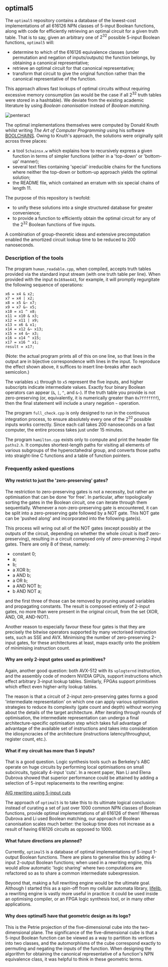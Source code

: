 ## optimal5

The `optimal5` repository contains a database of the lowest-cost
implementations of all 616126 NPN classes of 5-input Boolean functions,
along with code for efficiently retrieving an optimal circuit for a
given truth table. That is to say, given an arbitrary one of $`2^{32}`$
possible 5-input Boolean functions, `optimal5` will:

 - determine to which of the 616126 equivalence classes (under permutation
   and negation of inputs/outputs) the function belongs, by obtaining a
   canonical representative;
 - retrieve an optimal circuit for that canonical representative;
 - transform that circuit to give the original function rather than
   the canonical representative of the function.

This approach allows fast lookups of optimal circuits without requiring
excessive memory consumption (as would be the case if all $`2^{32}`$
truth tables were stored in a hashtable). We deviate from the existing
academic literature by using _Boolean canonisation_ instead of _Boolean
matching_.

![penteract](images/polytope4.png)

The optimal implementations themselves were computed by Donald Knuth
whilst writing _The Art of Computer Programming_ using his software
[BOOLCHAINS](https://www-cs-faculty.stanford.edu/~knuth/programs.html).
Owing to Knuth's approach, the solutions were originally split across
three places:

 - a tool `5chainsx.w` which explains how to recursively express a
   given function in terms of simpler functions (either in a 'top-down'
   or 'bottom-up' manner);
 - several text files containing 'special' irreducible chains for the
   functions where neither the top-down or bottom-up approach yields
   the optimal solution;
 - the README file, which contained an erratum with six special chains
   of length 11.

The purpose of this repository is twofold:

 - to unify these solutions into a single structured database for greater
   convenience;
 - to provide a function to efficiently obtain the optimal circuit for
   any of the $`2^{32}`$ Boolean functions of five inputs.

A combination of group-theoretic ideas and extensive precomputation enabled
the amortized circuit lookup time to be reduced to 200 nanoseconds.

### Description of the tools

The program `human_readable.cpp`, when compiled, accepts truth tables
provided via the standard input stream (with one truth table per line).
When provided with the input `0x169ae443`, for example, it will promptly
regurgitate the following sequence of operations:

    x6 = x4 & x2;
    x7 = x4 | x2;
    x8 = x5 &~ x7;
    x9 = x7 &~ x5;
    x10 = x1 ^ x8;
    x11 = x10 & x3;
    x12 = x11 | x9;
    x13 = x6 & x1;
    x14 = x12 &~ x13;
    x15 = x4 &~ x3;
    x16 = x14 ^ x15;
    x17 = x16 ^ x1;
    result = x17;

(Note: the actual program prints all of this on one line, so that lines
in the output are in bijective correspondence with lines in the input.
To reproduce the effect shown above, it suffices to insert line-breaks
after each semicolon.)

The variables `x1` through to `x5` represent the five inputs, and higher
subscripts indicate intermediate values. Exactly four binary Boolean
operators can appear (`&`, `|`, `^`, and `&~`). If the truth table you
provide is not zero-preserving (or, equivalently, it is numerically
greater than `0x7fffffff`), then the final statement will include a
unary negation `~` operation.

The program `full_check.cpp` is only designed to run in the continuous
integration process, to ensure absolutely every one of the $`2^{32}`$
possible inputs works correctly. Since each call takes 200 nanoseconds
on a fast computer, the entire process takes just under 15 minutes.

The program `hamilton.cpp` exists only to compute and print the header
file `paths2.h`. It computes shortest-length paths for visiting all
elements of various subgroups of the hyperoctahedral group, and
converts those paths into straight-line C functions and a table of
function pointers.

### Frequently asked questions

#### Why restrict to just the 'zero-preserving' gates?

The restriction to zero-preserving gates is not a necessity, but rather an
optimisation that can be done 'for free'. In particular, after topologically
sorting the gates in the Boolean circuit, one can iterate through them
sequentially. Whenever a non-zero-preserving gate is encountered, it
can be split into a zero-preserving gate followed by a NOT gate. This
NOT gate can be 'pushed along' and incorporated into the following gate(s).

This process will wring out all of the NOT gates (except possibly at the
outputs of the circuit, depending on whether the whole circuit is itself
zero-preserving), resulting in a circuit composed only of zero-preserving
2-input gates. There are only 8 of these, namely:

 - constant 0;
 - a;
 - b;
 - a XOR b;
 - a AND b;
 - a OR b;
 - a AND NOT b;
 - b AND NOT a;

and the first three of those can be removed by pruning unused variables
and propagating constants. The result is composed entirely of 2-input
gates, no more than were present in the original circuit, from the set
{XOR, AND, OR, AND-NOT}.

Another reason to especially favour these four gates is that they are
precisely the bitwise operators supported by many vectorised instruction
sets, such as SSE and AVX. Minimising the number of zero-preserving
2-input gates, for these architectures at least, maps exactly onto the
problem of minimising instruction count.

#### Why are only 2-input gates used as primitives?

Again, another good question: both AVX-512 with its `vplogternd`
instruction, and the assembly code of modern NVIDIA GPUs, support
instructions which effect arbitrary 3-input lookup tables. Similarly,
FPGAs support primitives which effect even higher-arity lookup tables.

The reason is that a circuit of 2-input zero-preserving gates forms
a good 'intermediate representation' on which one can apply various
optimisation strategies to reduce its complexity (gate count and
depth) without worrying about the details of the target architecture.
After iterating through rounds of optimisation, the intermediate
representation can undergo a final architecture-specific optimisation
step which takes full advantage of advantage of the available set of
instructions and takes into consideration the idiosyncracies of the
architecture (instructions latency/throughput, register count, etc.).

#### What if my circuit has more than 5 inputs?

That is a good question. Logic synthesis tools such as Berkeley's ABC
operate on huge circuits by performing local optimisations on small
subcircuits, typically 4-input 'cuts'. In a recent paper, Nan Li and
Elena Dubrova showed that superior performance could be attained by
adding a selection of 5-input replacements to the rewriting engine:

[AIG rewriting using 5-input cuts](https://arxiv.org/abs/1108.3675)

The approach of `optimal5` is to take this to its ultimate logical
conclusion: instead of curating a set of just over 1000 common NPN
classes of Boolean functions, provide optimal implementations of all
616126 of them! Whereas Dubrova and Li used Boolean matching, our
approach of Boolean canonisation scales much better: the lookup time
does not increase as a result of having 616126 circuits as opposed to
1000.

#### What future directions are planned?

Currently, `optimal5` is a database of optimal implementations of 5-input
1-output Boolean functions. There are plans to generalise this by adding
4-input 2-output Boolean functions; when used in a rewriting engine,
this would allow automatic 'logic sharing' where two computations are
refactored so as to share a common intermediate subexpression.

Beyond that, making a full rewriting engine would be the ultimate goal.
Although I started this as a spin-off from my cellular automata library,
[lifelib](https://gitlab.com/apgoucher/lifelib), a rewriting engine is
vastly more useful in practice: it could be used inside an optimising
compiler, or an FPGA logic synthesis tool, or in many other applications.

#### Why does optimal5 have that geometric design as its logo?

This is the Petrie projection of the five-dimensional cube into the
two-dimensional plane. The significance of the five-dimensional cube
is that a 5-input Boolean function can be viewed as a way to partition
its vertices into two classes, and the automorphisms of the cube
correspond exactly to permuting and negating the inputs of the function.
When designing the algorithm for obtaining the canonical representative
of a function's NPN equivalence class, it was helpful to think in these
geometric terms.


